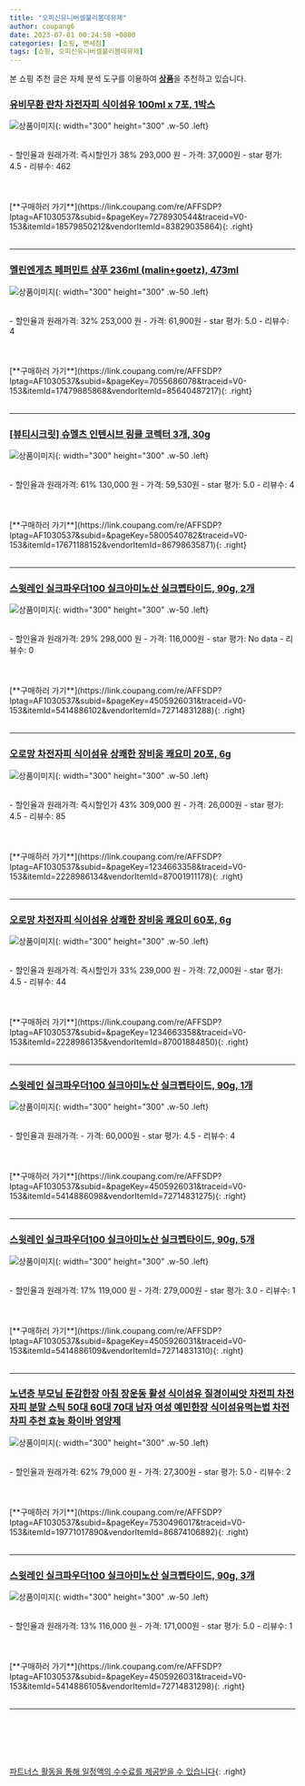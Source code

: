 ```yaml
---
title: "오피신유니버셀불리봄데뮤제"
author: coupang6
date: 2023-07-01 00:24:58 +0800
categories: [쇼핑, 면세점]
tags: [쇼핑, 오피신유니버셀불리봄데뮤제]
---
```


본 쇼핑 추천 글은 자체 분석 도구를 이용하여 [**상품**](https://link.coupang.com/a/bao1ui)을 추천하고 있습니다.

### [유비무환 란차 차전자피 식이섬유 100ml x 7포, 1박스](https://link.coupang.com/re/AFFSDP?lptag=AF1030537&subid=&pageKey=7278930544&traceid=V0-153&itemId=18579850212&vendorItemId=83829035864)

![상품이미지](https://thumbnail8.coupangcdn.com/thumbnails/remote/230x230ex/image/vendor_inventory/73d2/4177bf0974f1f04514578ccca631f7f58f95edb7f0f328230434abf522d0.jpg){: width="300" height="300" .w-50 .left}


<br>
- 할인율과 원래가격: 즉시할인가 38%  293,000   원
- 가격: 37,000원
- star 평가: 4.5
- 리뷰수: 462
<br>
<br>
<br>
<br>
[**구매하러 가기**](https://link.coupang.com/re/AFFSDP?lptag=AF1030537&subid=&pageKey=7278930544&traceid=V0-153&itemId=18579850212&vendorItemId=83829035864){: .right}
<br>
<br>

---

### [멜린엔게츠 페퍼민트 샴푸 236ml (malin+goetz), 473ml](https://link.coupang.com/re/AFFSDP?lptag=AF1030537&subid=&pageKey=7055686078&traceid=V0-153&itemId=17479885868&vendorItemId=85640487217)

![상품이미지](https://thumbnail10.coupangcdn.com/thumbnails/remote/230x230ex/image/vendor_inventory/8c28/c58734172715dcc7aa39c88919b51698331a938a6443f93bc773cb651afa.jpg){: width="300" height="300" .w-50 .left}


<br>
- 할인율과 원래가격: 32%  253,000   원
- 가격: 61,900원
- star 평가: 5.0
- 리뷰수: 4
<br>
<br>
<br>
<br>
[**구매하러 가기**](https://link.coupang.com/re/AFFSDP?lptag=AF1030537&subid=&pageKey=7055686078&traceid=V0-153&itemId=17479885868&vendorItemId=85640487217){: .right}
<br>
<br>

---

### [[뷰티시크릿] 슈멜츠 인텐시브 링클 코렉터 3개, 30g](https://link.coupang.com/re/AFFSDP?lptag=AF1030537&subid=&pageKey=5800540782&traceid=V0-153&itemId=17671188152&vendorItemId=86798635871)

![상품이미지](https://thumbnail10.coupangcdn.com/thumbnails/remote/230x230ex/image/vendor_inventory/1771/01cc09963d70f1456ae82f679ca94023cadef845c78dc77a1aebe68b21e4.jpg){: width="300" height="300" .w-50 .left}


<br>
- 할인율과 원래가격: 61%  130,000   원
- 가격: 59,530원
- star 평가: 5.0
- 리뷰수: 4
<br>
<br>
<br>
<br>
[**구매하러 가기**](https://link.coupang.com/re/AFFSDP?lptag=AF1030537&subid=&pageKey=5800540782&traceid=V0-153&itemId=17671188152&vendorItemId=86798635871){: .right}
<br>
<br>

---

### [스윗레인 실크파우더100 실크아미노산 실크펩타이드, 90g, 2개](https://link.coupang.com/re/AFFSDP?lptag=AF1030537&subid=&pageKey=4505926031&traceid=V0-153&itemId=5414886102&vendorItemId=72714831288)

![상품이미지](https://thumbnail10.coupangcdn.com/thumbnails/remote/230x230ex/image/vendor_inventory/b808/5c00fd0f4b4e31907a205db08dfeee793ec05333f6e9083d676b26045b3a.jpg){: width="300" height="300" .w-50 .left}


<br>
- 할인율과 원래가격: 29%  298,000   원
- 가격: 116,000원
- star 평가: No data
- 리뷰수: 0
<br>
<br>
<br>
<br>
[**구매하러 가기**](https://link.coupang.com/re/AFFSDP?lptag=AF1030537&subid=&pageKey=4505926031&traceid=V0-153&itemId=5414886102&vendorItemId=72714831288){: .right}
<br>
<br>

---

### [오로망 차전자피 식이섬유 상쾌한 장비움 쾌요미 20포, 6g](https://link.coupang.com/re/AFFSDP?lptag=AF1030537&subid=&pageKey=1234663358&traceid=V0-153&itemId=2228986134&vendorItemId=87001911178)

![상품이미지](https://thumbnail9.coupangcdn.com/thumbnails/remote/230x230ex/image/vendor_inventory/4f21/6ffcd53490cd4ea4484ac63c487e4e5bd68028f5610cd05009bd153445eb.jpg){: width="300" height="300" .w-50 .left}


<br>
- 할인율과 원래가격: 즉시할인가 43%  309,000   원
- 가격: 26,000원
- star 평가: 4.5
- 리뷰수: 85
<br>
<br>
<br>
<br>
[**구매하러 가기**](https://link.coupang.com/re/AFFSDP?lptag=AF1030537&subid=&pageKey=1234663358&traceid=V0-153&itemId=2228986134&vendorItemId=87001911178){: .right}
<br>
<br>

---

### [오로망 차전자피 식이섬유 상쾌한 장비움 쾌요미 60포, 6g](https://link.coupang.com/re/AFFSDP?lptag=AF1030537&subid=&pageKey=1234663358&traceid=V0-153&itemId=2228986135&vendorItemId=87001884850)

![상품이미지](https://thumbnail7.coupangcdn.com/thumbnails/remote/230x230ex/image/vendor_inventory/28bb/554a144adfb4a2f47918544691d05c305a7c786510c54d76242e5b3308b5.jpg){: width="300" height="300" .w-50 .left}


<br>
- 할인율과 원래가격: 즉시할인가 33%  239,000   원
- 가격: 72,000원
- star 평가: 4.5
- 리뷰수: 44
<br>
<br>
<br>
<br>
[**구매하러 가기**](https://link.coupang.com/re/AFFSDP?lptag=AF1030537&subid=&pageKey=1234663358&traceid=V0-153&itemId=2228986135&vendorItemId=87001884850){: .right}
<br>
<br>

---

### [스윗레인 실크파우더100 실크아미노산 실크펩타이드, 90g, 1개](https://link.coupang.com/re/AFFSDP?lptag=AF1030537&subid=&pageKey=4505926031&traceid=V0-153&itemId=5414886098&vendorItemId=72714831275)

![상품이미지](https://thumbnail10.coupangcdn.com/thumbnails/remote/230x230ex/image/vendor_inventory/b808/5c00fd0f4b4e31907a205db08dfeee793ec05333f6e9083d676b26045b3a.jpg){: width="300" height="300" .w-50 .left}


<br>
- 할인율과 원래가격: 
- 가격: 60,000원
- star 평가: 4.5
- 리뷰수: 4
<br>
<br>
<br>
<br>
[**구매하러 가기**](https://link.coupang.com/re/AFFSDP?lptag=AF1030537&subid=&pageKey=4505926031&traceid=V0-153&itemId=5414886098&vendorItemId=72714831275){: .right}
<br>
<br>

---

### [스윗레인 실크파우더100 실크아미노산 실크펩타이드, 90g, 5개](https://link.coupang.com/re/AFFSDP?lptag=AF1030537&subid=&pageKey=4505926031&traceid=V0-153&itemId=5414886109&vendorItemId=72714831310)

![상품이미지](https://thumbnail10.coupangcdn.com/thumbnails/remote/230x230ex/image/vendor_inventory/b808/5c00fd0f4b4e31907a205db08dfeee793ec05333f6e9083d676b26045b3a.jpg){: width="300" height="300" .w-50 .left}


<br>
- 할인율과 원래가격: 17%  119,000   원
- 가격: 279,000원
- star 평가: 3.0
- 리뷰수: 1
<br>
<br>
<br>
<br>
[**구매하러 가기**](https://link.coupang.com/re/AFFSDP?lptag=AF1030537&subid=&pageKey=4505926031&traceid=V0-153&itemId=5414886109&vendorItemId=72714831310){: .right}
<br>
<br>

---

### [노년층 부모님 둔감한장 아침 장운동 활성 식이섬유 질경이씨앗 차전피 차전자피 분말 스틱 50대 60대 70대 남자 여성 예민한장 식이섬유먹는법 차전차피 추천 효능 화이바 영양제](https://link.coupang.com/re/AFFSDP?lptag=AF1030537&subid=&pageKey=7530496017&traceid=V0-153&itemId=19771017890&vendorItemId=86874106892)

![상품이미지](https://thumbnail6.coupangcdn.com/thumbnails/remote/230x230ex/image/vendor_inventory/741c/c4e00d1acac88193c12988d538329baea673d9991e28950ad131df0e1438.jpg){: width="300" height="300" .w-50 .left}


<br>
- 할인율과 원래가격: 62%  79,000   원
- 가격: 27,300원
- star 평가: 5.0
- 리뷰수: 2
<br>
<br>
<br>
<br>
[**구매하러 가기**](https://link.coupang.com/re/AFFSDP?lptag=AF1030537&subid=&pageKey=7530496017&traceid=V0-153&itemId=19771017890&vendorItemId=86874106892){: .right}
<br>
<br>

---

### [스윗레인 실크파우더100 실크아미노산 실크펩타이드, 90g, 3개](https://link.coupang.com/re/AFFSDP?lptag=AF1030537&subid=&pageKey=4505926031&traceid=V0-153&itemId=5414886105&vendorItemId=72714831298)

![상품이미지](https://thumbnail10.coupangcdn.com/thumbnails/remote/230x230ex/image/vendor_inventory/b808/5c00fd0f4b4e31907a205db08dfeee793ec05333f6e9083d676b26045b3a.jpg){: width="300" height="300" .w-50 .left}


<br>
- 할인율과 원래가격: 13%  116,000   원
- 가격: 171,000원
- star 평가: 5.0
- 리뷰수: 1
<br>
<br>
<br>
<br>
[**구매하러 가기**](https://link.coupang.com/re/AFFSDP?lptag=AF1030537&subid=&pageKey=4505926031&traceid=V0-153&itemId=5414886105&vendorItemId=72714831298){: .right}
<br>
<br>

---
<br><br><br><br><br> [파트너스 활동을 통해 일정액의 수수료를 제공받을 수 있습니다](https://link.coupang.com/a/bao1ui){: .right}